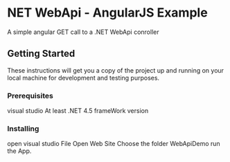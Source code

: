 # NET WebApi - AngularJS Example
A simple angular GET call to a .NET WebApi conroller

## Getting Started

These instructions will get you a copy of the project up and running on your local machine for development and testing purposes. 


### Prerequisites
visual studio
At least .NET 4.5 frameWork version 

### Installing
open visual studio
File
Open Web Site
Choose the folder WebApiDemo
run the App.

